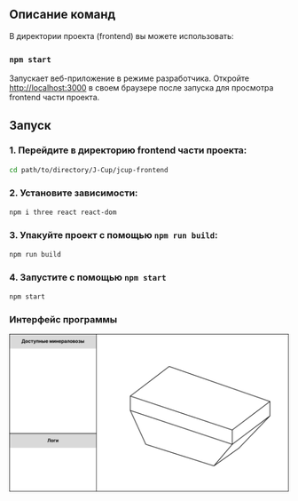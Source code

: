 ## Описание команд

В директории проекта (frontend) вы можете использовать:

### `npm start`

Запускает веб-приложение в режиме разработчика.
Откройте [http://localhost:3000](http://localhost:3000) в своем браузере после запуска для просмотра frontend части проекта.

## Запуск

### 1. Перейдите в директорию frontend части проекта:
```bash
cd path/to/directory/J-Cup/jcup-frontend
```
### 2. Установите зависимости:
```bash
npm i three react react-dom
```

### 3. Упакуйте проект с помощью `npm run build`:
```bash
npm run build
```

### 4. Запустите с помощью `npm start`
```bash
npm start
```

### Интерфейс программы
<img src="https://github.com/razzikz/J-Cup/blob/main/interface.png?raw=true"/>
